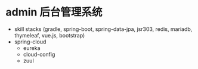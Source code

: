 # admin 后台管理系统
* skill stacks 
  (gradle, spring-boot, spring-data-jpa, jsr303, redis, mariadb, thymeleaf, vue.js, bootstrap)
* spring-cloud
  * eureka
  * cloud-config
  * zuul